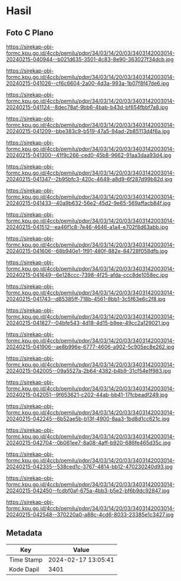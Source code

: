 # Hasil

## Foto C Plano

https://sirekap-obj-formc.kpu.go.id/4ccb/pemilu/pdpr/34/03/14/20/03/3403142003014-20240215-040944--b021d635-3501-4c83-8e90-363027f34dcb.jpg

https://sirekap-obj-formc.kpu.go.id/4ccb/pemilu/pdpr/34/03/14/20/03/3403142003014-20240215-041026--cf6c6604-2a00-4d3a-993a-1b07f8f47de6.jpg

https://sirekap-obj-formc.kpu.go.id/4ccb/pemilu/pdpr/34/03/14/20/03/3403142003014-20240215-041124--8dec78af-9bb6-4bab-b43d-bf654fbbf7a8.jpg

https://sirekap-obj-formc.kpu.go.id/4ccb/pemilu/pdpr/34/03/14/20/03/3403142003014-20240215-041209--bbe383c9-b519-47a5-94ad-2b85113d4f6a.jpg

https://sirekap-obj-formc.kpu.go.id/4ccb/pemilu/pdpr/34/03/14/20/03/3403142003014-20240215-041300--41f9c266-ced0-45b8-9662-91aa3daa93d4.jpg

https://sirekap-obj-formc.kpu.go.id/4ccb/pemilu/pdpr/34/03/14/20/03/3403142003014-20240215-041347--2b95bfc3-420c-4649-a8d9-6f287d99b82d.jpg

https://sirekap-obj-formc.kpu.go.id/4ccb/pemilu/pdpr/34/03/14/20/03/3403142003014-20240215-041433--40a9b632-56e2-45d2-9e65-569affacb84f.jpg

https://sirekap-obj-formc.kpu.go.id/4ccb/pemilu/pdpr/34/03/14/20/03/3403142003014-20240215-041512--ea46f1c8-7e46-4646-a1a4-e702f8d63abb.jpg

https://sirekap-obj-formc.kpu.go.id/4ccb/pemilu/pdpr/34/03/14/20/03/3403142003014-20240215-041606--68b940e1-1f91-480f-882e-84728f058dfb.jpg

https://sirekap-obj-formc.kpu.go.id/4ccb/pemilu/pdpr/34/03/14/20/03/3403142003014-20240215-041649--6e128ccc-7398-4f25-afda-ccc8de1058ec.jpg

https://sirekap-obj-formc.kpu.go.id/4ccb/pemilu/pdpr/34/03/14/20/03/3403142003014-20240215-041743--d85385ff-718b-4561-8bb1-3c5f63e6c2f8.jpg

https://sirekap-obj-formc.kpu.go.id/4ccb/pemilu/pdpr/34/03/14/20/03/3403142003014-20240215-041827--04bfe543-4d18-4d15-b9ee-49cc2a129021.jpg

https://sirekap-obj-formc.kpu.go.id/4ccb/pemilu/pdpr/34/03/14/20/03/3403142003014-20240215-041906--ae8b996e-6777-4606-a902-5c905ec8e262.jpg

https://sirekap-obj-formc.kpu.go.id/4ccb/pemilu/pdpr/34/03/14/20/03/3403142003014-20240215-042005--09a5527a-2b64-4382-b4b9-31cf54e1f983.jpg

https://sirekap-obj-formc.kpu.go.id/4ccb/pemilu/pdpr/34/03/14/20/03/3403142003014-20240215-042051--9f653621-c202-44ab-bb41-17fcbeadf249.jpg

https://sirekap-obj-formc.kpu.go.id/4ccb/pemilu/pdpr/34/03/14/20/03/3403142003014-20240215-042245--6b52ae5b-b13f-4900-8aa3-1bd8d1cc621c.jpg

https://sirekap-obj-formc.kpu.go.id/4ccb/pemilu/pdpr/34/03/14/20/03/3403142003014-20240215-042704--0b061ee7-8a08-4aff-b920-686fe465d35c.jpg

https://sirekap-obj-formc.kpu.go.id/4ccb/pemilu/pdpr/34/03/14/20/03/3403142003014-20240215-042335--538ced1c-3767-4814-bb12-470230240d93.jpg

https://sirekap-obj-formc.kpu.go.id/4ccb/pemilu/pdpr/34/03/14/20/03/3403142003014-20240215-042450--fcdbf0af-675a-4bb3-b5e2-bf6b9dc92847.jpg

https://sirekap-obj-formc.kpu.go.id/4ccb/pemilu/pdpr/34/03/14/20/03/3403142003014-20240215-042548--370220a0-a88c-4cd6-8033-23385e1c3427.jpg


## Metadata

| Key        | Value               |
| ---------- | ------------------- |
| Time Stamp | 2024-02-17 13:05:41 |
| Kode Dapil | 3401                |



